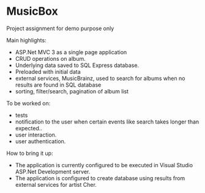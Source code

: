 MusicBox
========

Project assignment for demo purpose only

Main highlights: 
- ASP.Net MVC 3 as a single page application
- CRUD operations on album. 
- Underlying data saved to SQL Express database. 
- Preloaded with initial data
- external services, MusicBrainz, used to search for albums when no results are found in SQL database
- sorting, filter/search, pagination of album list

To be worked on:
- tests 
- notification to the user when certain events like search takes longer than expected..
- user interaction.
- user authentication.

How to bring it up: 
- The application is currently configured to be executed in Visual Studio ASP.Net Development server.
- The application is configured to create database using results from external services for artist Cher.
